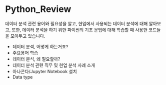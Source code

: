 # Python_Review

데이터 분석 관련 용어와 필요성을 알고, 현업에서 사용되는 데이터 분석에 대해 알아보고, 또한, 데이터 분석을 하기 위한 파이썬의 기초 문법에 대해 학습할 때 사용한 코드들을 모아두고 있습니다.

- 데이터 분석, 어떻게 하는거죠?
- 주요용어 학습
- 데이터 분석, 왜 필요할까?
- 데이터 분석 관련 직무 및 현업 분석 사례 소개
- 아나콘다/Jupyter Notebook 설치
- Data type
